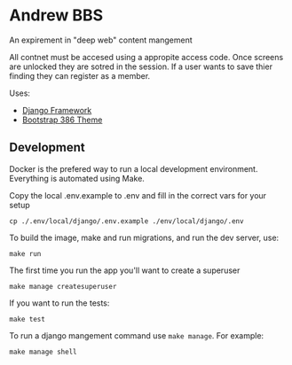 # Andrew BBS
An expirement in "deep web" content mangement

All contnet must be accesed using a appropite access code. Once screens are unlocked they are sotred in the session. If a user wants to save thier finding they can register as a member.

Uses:

* [Django Framework](https://www.djangoproject.com/)
* [Bootstrap 386 Theme](https://github.com/kristopolous/BOOTSTRA.386)
 
## Development
Docker is the prefered way to run a local development environment. Everything is automated using Make.

Copy the local .env.example to .env and fill in the correct vars for your setup
```
cp ./.env/local/django/.env.example ./env/local/django/.env
```

To build the image, make and run migrations, and run the dev server, use:
```
make run
```

The first time you run the app you'll want to create a superuser
```
make manage createsuperuser
```

If you want to run the tests:
```
make test
```

To run a django mangement command use `make manage`. For example:
```
make manage shell
```